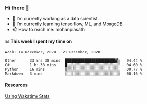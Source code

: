 ### Hi there 👋

- 🔭 I’m currently working as a data scientist.
- 🌱 I’m currently learning tensorflow, ML, and MongoDB
- 📫 How to reach me: mohanprasath

📊 **This week I spent my time on**
<!--START_SECTION:waka-->
```text
Week: 14 December, 2020 - 21 December, 2020

Other      33 hrs 38 mins  ███████████████████████▓░   94.44 % 
C#         1 hr 38 mins    █░░░░░░░░░░░░░░░░░░░░░░░░   04.60 % 
Python     16 mins         ▒░░░░░░░░░░░░░░░░░░░░░░░░   00.77 % 
Markdown   3 mins          ░░░░░░░░░░░░░░░░░░░░░░░░░   00.16 % 
```
<!--END_SECTION:waka-->

#### Resources
[Using Wakatime Stats](https://github.com/marketplace/actions/waka-readme)
